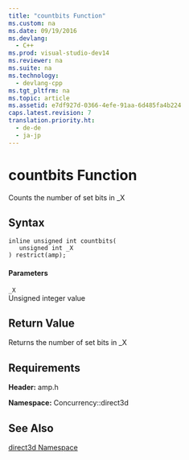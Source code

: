 ```yaml
---
title: "countbits Function"
ms.custom: na
ms.date: 09/19/2016
ms.devlang: 
  - C++
ms.prod: visual-studio-dev14
ms.reviewer: na
ms.suite: na
ms.technology: 
  - devlang-cpp
ms.tgt_pltfrm: na
ms.topic: article
ms.assetid: e7df927d-0366-4efe-91aa-6d485fa4b224
caps.latest.revision: 7
translation.priority.ht: 
  - de-de
  - ja-jp
---
```

# countbits Function
Counts the number of set bits in _X  
  
## Syntax  
  
```  
inline unsigned int countbits(  
   unsigned int _X  
) restrict(amp);  
```  
  
#### Parameters  
 `_X`  
 Unsigned integer value  
  
## Return Value  
 Returns the number of set bits in _X  
  
## Requirements  
 **Header:** amp.h  
  
 **Namespace:** Concurrency::direct3d  
  
## See Also  
 [direct3d Namespace](../vs140/Concurrency--direct3d-Namespace.md)